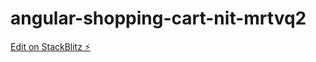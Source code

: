 # angular-shopping-cart-nit-mrtvq2

[Edit on StackBlitz ⚡️](https://stackblitz.com/edit/angular-shopping-cart-nit-mrtvq2)